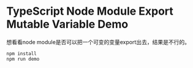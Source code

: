 TypeScript Node Module Export Mutable Variable Demo
===================================================

想看看node module是否可以把一个可变的变量export出去，结果是不行的。

```
npm install
npm run demo
```
